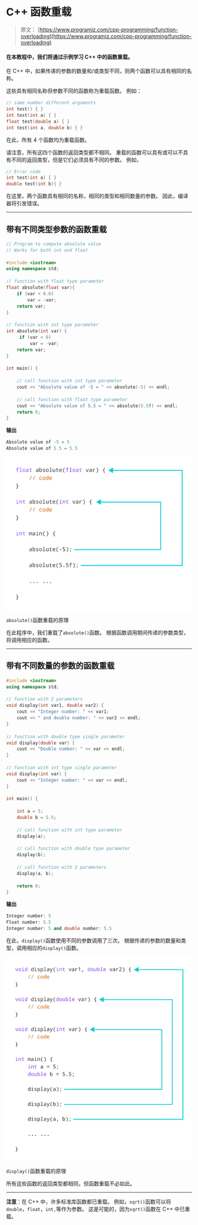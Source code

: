 # C++ 函数重载

> 原文： [https://www.programiz.com/cpp-programming/function-overloading](https://www.programiz.com/cpp-programming/function-overloading)

#### 在本教程中，我们将通过示例学习 C++ 中的函数重载。

在 C++ 中，如果传递的参数的数量和/或类型不同，则两个函数可以具有相同的名称。

这些具有相同名称但参数不同的函数称为重载函数。 例如：

```cpp
// same number different arguments
int test() { }
int test(int a) { }
float test(double a) { }
int test(int a, double b) { }
```

在此，所有 4 个函数均为重载函数。

请注意，所有这四个函数的返回类型都不相同。 重载的函数可以具有或可以不具有不同的返回类型，但是它们必须具有不同的参数。 例如，

```cpp
// Error code
int test(int a) { }
double test(int b){ }
```

在这里，两个函数具有相同的名称，相同的类型和相同数量的参数。 因此，编译器将引发错误。

* * *

## 带有不同类型参数的函数重载

```cpp
// Program to compute absolute value
// Works for both int and float

#include <iostream>
using namespace std;

// function with float type parameter
float absolute(float var){
    if (var < 0.0)
        var = -var;
    return var;
}

// function with int type parameter
int absolute(int var) {
     if (var < 0)
         var = -var;
    return var;
}

int main() {

    // call function with int type parameter
    cout << "Absolute value of -5 = " << absolute(-5) << endl;

    // call function with float type parameter
    cout << "Absolute value of 5.5 = " << absolute(5.5f) << endl;
    return 0;
}
```

**输出**

```cpp
Absolute value of -5 = 5
Absolute value of 5.5 = 5.5
```

![Working of C++ Function Overloading for absolute()](img/160029b2e9a06cf2c3623f1100063f90.png "Working of C++ Function Overloading for absolute()")

`absolute()`函数重载的原理



在此程序中，我们重载了`absolute()`函数。 根据函数调用期间传递的参数类型，将调用相应的函数。

* * *

## 带有不同数量的参数的函数重载

```cpp
#include <iostream>
using namespace std;

// function with 2 parameters
void display(int var1, double var2) {
    cout << "Integer number: " << var1;
    cout << " and double number: " << var2 << endl;
}

// function with double type single parameter
void display(double var) {
    cout << "Double number: " << var << endl;
}

// function with int type single parameter
void display(int var) {
    cout << "Integer number: " << var << endl;
}

int main() {

    int a = 5;
    double b = 5.5;

    // call function with int type parameter
    display(a);

    // call function with double type parameter
    display(b);

    // call function with 2 parameters
    display(a, b);

    return 0;
}
```

**输出**

```cpp
Integer number: 5
Float number: 5.5
Integer number: 5 and double number: 5.5
```

在此，`display()`函数使用不同的参数调用了三次。 根据传递的参数的数量和类型，调用相应的`display()`函数。

![Working of C++ Function Overloading for display()](img/7d396cbdd7be9656e4100c41f029f329.png "Working of C++ Function Overloading for display()")

`display()`函数重载的原理



所有这些函数的返回类型都相同，但函数重载不必如此。

* * *

**注意**：在 C++ 中，许多标准库函数都已重载。 例如，`sqrt()`函数可以将`double`，`float`，`int,`等作为参数。 这是可能的，因为`sqrt()`函数在 C++ 中已重载。